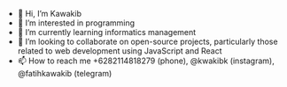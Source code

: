 - 👋 Hi, I’m Kawakib
- 👀 I’m interested in programming
- 🌱 I’m currently learning informatics management
- 💞️ I’m looking to collaborate on open-source projects, particularly those related to web development using JavaScript and React
- 📫 How to reach me +6282114818279 (phone), @kwakibk (instagram), @fatihkawakib (telegram)

<!---
FatihKawakib04/FatihKawakib04 is a ✨ special ✨ repository because its `README.md` (this file) appears on your GitHub profile.
You can click the Preview link to take a look at your changes.
--->
